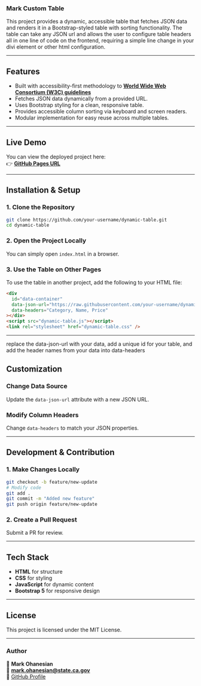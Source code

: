 ### **Mark Custom Table**

This project provides a dynamic, accessible table that fetches JSON data and renders it in a Bootstrap-styled table with sorting functionality. The table can take any JSON url and allows the user to configure table headers all in one line of code on the frontend, requiring a simple line change in your divi element or other html configuration.

---

## **Features**

- Built with accessibility-first methodology to **[World Wide Web Consortium (W3C) guidelines](https://www.w3.org/WAI/ARIA/apg/patterns/table/examples/sortable-table/)**
- Fetches JSON data dynamically from a provided URL.
- Uses Bootstrap styling for a clean, responsive table.
- Provides accessible column sorting via keyboard and screen readers.
- Modular implementation for easy reuse across multiple tables.

---

## **Live Demo**

You can view the deployed project here:  
👉 **[GitHub Pages URL]([https://mark-ohanesian.github.io/dynamic-modular-table/](https://mark-ohanesian.github.io/mark-custom-table/))**

---

## **Installation & Setup**

### **1. Clone the Repository**

```bash
git clone https://github.com/your-username/dynamic-table.git
cd dynamic-table
```

### **2. Open the Project Locally**

You can simply open `index.html` in a browser.

### **3. Use the Table on Other Pages**

To use the table in another project, add the following to your HTML file:

```html
<div
  id="data-container"
  data-json-url="https://raw.githubusercontent.com/your-username/dynamic-table/main/snacks.json"
  data-headers="Category, Name, Price"
></div>
<script src="dynamic-table.js"></script>
<link rel="stylesheet" href="dynamic-table.css" />
```

---
replace the data-json-url with your data, add a unique id for your table, and add the header names from your data into data-headers

## **Customization**

### **Change Data Source**

Update the `data-json-url` attribute with a new JSON URL.

### **Modify Column Headers**

Change `data-headers` to match your JSON properties.

---

## **Development & Contribution**

### **1. Make Changes Locally**

```bash
git checkout -b feature/new-update
# Modify code
git add .
git commit -m "Added new feature"
git push origin feature/new-update
```

### **2. Create a Pull Request**

Submit a PR for review.

---

## **Tech Stack**

- **HTML** for structure
- **CSS** for styling
- **JavaScript** for dynamic content
- **Bootstrap 5** for responsive design

---

## **License**

This project is licensed under the MIT License.

---

### **Author**

👤 **Mark Ohanesian**  
📧 **mark.ohanesian@state.ca.gov**  
🔗 [GitHub Profile](https://github.com/mark-ohanesian)
